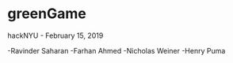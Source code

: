 # greenGame
hackNYU - February 15, 2019

-Ravinder Saharan 
-Farhan Ahmed 
-Nicholas Weiner 
-Henry Puma
